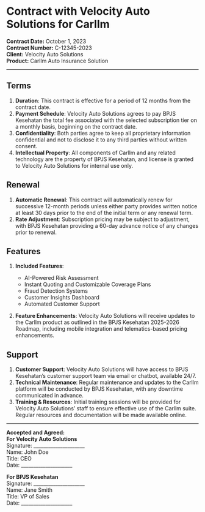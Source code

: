 # Contract with Velocity Auto Solutions for Carllm

**Contract Date:** October 1, 2023  
**Contract Number:** C-12345-2023  
**Client:** Velocity Auto Solutions  
**Product:** Carllm Auto Insurance Solution  

---

## Terms

1. **Duration**: This contract is effective for a period of 12 months from the contract date.  
2. **Payment Schedule**: Velocity Auto Solutions agrees to pay BPJS Kesehatan the total fee associated with the selected subscription tier on a monthly basis, beginning on the contract date.  
3. **Confidentiality**: Both parties agree to keep all proprietary information confidential and not to disclose it to any third parties without written consent.  
4. **Intellectual Property**: All components of Carllm and any related technology are the property of BPJS Kesehatan, and license is granted to Velocity Auto Solutions for internal use only.  

## Renewal

1. **Automatic Renewal**: This contract will automatically renew for successive 12-month periods unless either party provides written notice at least 30 days prior to the end of the initial term or any renewal term.  
2. **Rate Adjustment**: Subscription pricing may be subject to adjustment, with BPJS Kesehatan providing a 60-day advance notice of any changes prior to renewal.  

## Features

1. **Included Features**:  
   - AI-Powered Risk Assessment  
   - Instant Quoting and Customizable Coverage Plans  
   - Fraud Detection Systems  
   - Customer Insights Dashboard  
   - Automated Customer Support  

2. **Feature Enhancements**: Velocity Auto Solutions will receive updates to the Carllm product as outlined in the BPJS Kesehatan 2025-2026 Roadmap, including mobile integration and telematics-based pricing enhancements.

## Support

1. **Customer Support**: Velocity Auto Solutions will have access to BPJS Kesehatan’s customer support team via email or chatbot, available 24/7.  
2. **Technical Maintenance**: Regular maintenance and updates to the Carllm platform will be conducted by BPJS Kesehatan, with any downtime communicated in advance.  
3. **Training & Resources**: Initial training sessions will be provided for Velocity Auto Solutions’ staff to ensure effective use of the Carllm suite. Regular resources and documentation will be made available online.

---

**Accepted and Agreed:**  
**For Velocity Auto Solutions**  
Signature: _____________________  
Name: John Doe  
Title: CEO  
Date: _____________________  

**For BPJS Kesehatan**  
Signature: _____________________  
Name: Jane Smith  
Title: VP of Sales  
Date: _____________________